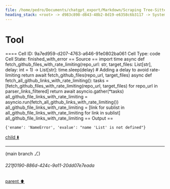```yaml
---
file: /home/pedro/Documents/chatgpt_export/Markdown/Scraping Tree-Sitter Parsers Failed.md
heading_stack: <root> -> d983c898-d843-48b2-8d19-e6358c6b3117 -> System -> e17b45cd-afd8-40ff-9f17-efd45736b653 -> System -> aaa20636-5e4b-4441-bb5f-bf9eba90dce2 -> User -> 432ed60e-ec95-40ea-b496-fd523a6dea8d -> Assistant -> 46b32ca1-24f5-4323-8f5d-f353801b264c -> Tool -> 5d6e7cb4-e20c-4759-95a6-070b010d5169 -> Assistant -> aeb33008-033e-4c51-9795-353210680c11 -> Tool -> 72a817b1-2783-48d4-bf78-8f9daa221f44 -> Assistant -> c73162e6-83db-48ae-8c00-9fd50a81c5af -> Tool -> 7da4ef10-11a0-4f4f-8aec-d157fe8b9927 -> Assistant -> 348e0146-9bb9-495d-b8c4-bde20485181c -> Tool -> 4f1f0651-482e-4cab-a55d-39df9816a94f -> Assistant -> 110fa627-9882-4cc6-8366-bb4269a99851 -> Tool -> d639a724-6245-4c34-ae81-2a1a7a238b1a -> Assistant -> 4cf1eff7-4257-4611-9cf2-67a51ee45ace -> Tool -> 5eb515b5-5e93-4d99-834e-48d5bdd44983 -> Assistant -> 511015e7-9298-47ab-9ff5-7b4680d8c3b2 -> Tool -> 6723818c-93de-443d-a2f6-d6bfd8afa36c -> Assistant -> da42d6fe-6dce-43fc-b5f8-62fb0b35c208 -> Tool -> Since asyncio.run() cannot be used in a running event loop in Jupyter, let's use an alternative approach. -> 54a98b97-4922-4d68-8ae4-e9584ea09e6b -> Assistant -> 87411147-3dd5-4582-8c6a-add4383fa5bb -> Tool -> Using a workaround to run the coroutine in Jupyter's event loop -> 3b2bc534-700d-47ba-aaf4-250dc661f51c -> Assistant -> f28cbdcb-4a95-48b7-aaec-cda14ed29d51 -> Tool -> Using a different approach to run the coroutine -> b7444827-1589-40ed-9b7d-d354f4017eb0 -> Assistant -> aaa2689e-1607-47a1-a47d-7e6ad32fb153 -> User -> d450e6ea-f0dd-4313-94f0-827fa9f7657d -> Assistant -> 465f6944-627a-48d3-bfae-0dcb6d2aebf9 -> Tool -> Debugging by printing the HTML content to identify the correct selectors -> 4c1726e1-b488-410f-867e-06d454a86542 -> Assistant -> aaa23726-4c08-490a-8f7c-e3d61f566227 -> User -> 50a3fc8b-afb9-4d7f-9edd-08d4a412e714 -> Assistant -> 756f1981-acbf-4346-82eb-03d3242d8e40 -> Tool -> Fetching the full HTML content for debugging -> Trying to find the correct CSS selector for the list of parsers -> eda2332a-e66f-48a0-a9e3-69bef1422749 -> Assistant -> 69ec6047-394f-4c35-8602-b9c197c0e2fd -> Tool -> 21e855ac-29bc-459d-97d6-68b68fc3c153 -> Assistant -> 19441444-1394-4817-826b-99ca25512fe7 -> Assistant -> a9cb60a9-71dc-45c2-91d3-fdc65f710ea1 -> Tool -> Debugging by printing a smaller snippet of the HTML content to identify the correct selectors -> bb8f0eeb-ab2c-4069-8ac1-1b9a1f148b0a -> Assistant -> 3612997d-2940-4cca-90bf-71e8d5ca4be0 -> Tool -> Updating the CSS selector based on the snippet of HTML content -> 46f6ee24-d9ef-4d3c-b500-8a45d3d9307c -> Assistant -> aaa2e5e2-0213-4939-92d4-7c662d5c6592 -> User -> 4b1564dd-a11e-4f06-a183-9ac532ddd291 -> Assistant -> dabe3185-79ca-4390-b60c-6e7086764fe2 -> Tool -> Filtering out only the parser links based on the GitHub URL pattern -> 9f9c7ac6-0593-47f7-b3d8-8d8e6a26e44d -> Assistant -> aaa29879-f521-4163-a6c3-3dfe3aef517a -> User -> 435b7102-fbd9-48a5-b1c9-7c36c868ece0 -> Assistant -> 082d4a8f-90a0-485f-9b37-ca394a1224d0 -> Tool -> Further filtering to exclude known non-parser patterns -> bed64cfe-e2d6-4a83-93fe-9772d9729263 -> Assistant -> aaa2c527-7215-4622-8c43-143ed3c9e33b -> User -> 2eba6234-4e84-464f-b363-36c9bec11869 -> Assistant -> 50e0d2eb-97df-453c-83e5-078d9b53b481 -> Tool -> 73b23b2a-2a0f-484b-bc03-68eec12a043c -> Assistant -> aaa20821-0765-44e5-9ca0-1fccfe2f6436 -> User -> e22bbd7f-7bb1-4fc9-85a6-543f2bc0af72 -> Assistant -> d77e17de-e165-4a72-991b-5fe7ff89c898 -> Tool -> 04038bea-861f-4b23-8c37-7a033dbe8bcc -> Assistant -> aaa2be93-7d39-4178-993f-fe332ce309d3 -> User -> 5142ac96-cd25-4398-ab84-1e4aeba05076 -> Assistant -> 84aaab0f-350b-4fcf-8ca3-287b7c4e6f6b -> Tool -> Debugging by checking the API response for a single repository -> 4c7bec31-da03-4b9e-ba26-6d4d36437289 -> Assistant -> aaa248ac-6ad6-4e73-9ec6-4564743b3b25 -> User -> 1996b709-82f3-424d-8794-9b9cb0efa0c5 -> Assistant -> 1b62307b-6783-4969-8cca-5e289696400b -> Tool
---
```

# Tool

==== Cell ID: 9a7ed959-d207-4763-a646-91e0802ba061
Cell Type: code
Cell State: finished_with_error
== Source ==
import time
async def fetch_github_files_with_rate_limiting(repo_url: str, target_files: List[str], delay: int = 1) -> List[str]:
    time.sleep(delay)  # Adding a delay to avoid rate-limiting
    return await fetch_github_files(repo_url, target_files)
async def fetch_all_github_links_with_rate_limiting():
    tasks = [fetch_github_files_with_rate_limiting(repo_url, target_files) for repo_url in parser_links_filtered]
    return await asyncio.gather(*tasks)
all_github_file_links_with_rate_limiting = asyncio.run(fetch_all_github_links_with_rate_limiting())
all_github_file_links_with_rate_limiting = [link for sublist in all_github_file_links_with_rate_limiting for link in sublist]
all_github_file_links_with_rate_limiting
== Output ==
```
{'ename': 'NameError', 'evalue': "name 'List' is not defined"}
```



[child ⬇️](#221f0190-886d-424c-9a11-20dd07e7eada)

---

(main branch ⎇)
###### 221f0190-886d-424c-9a11-20dd07e7eada
[parent ⬆️](#1b62307b-6783-4969-8cca-5e289696400b)
